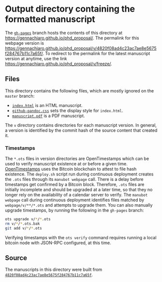 # Output directory containing the formatted manuscript

The [`gh-pages`](https://github.com/gennachiaro/phd_proposal/tree/gh-pages) branch hosts the contents of this directory at https://gennachiaro.github.io/phd_proposal/.
The permalink for this webpage version is https://gennachiaro.github.io/phd_proposal/v/4820f08ad4c23ac7ae8e5675f284767b11c7a65f/.
To redirect to the permalink for the latest manuscript version at anytime, use the link https://gennachiaro.github.io/phd_proposal/v/freeze/.

## Files

This directory contains the following files, which are mostly ignored on the `master` branch:

+ [`index.html`](index.html) is an HTML manuscript.
+ [`github-pandoc.css`](github-pandoc.css) sets the display style for `index.html`.
+ [`manuscript.pdf`](manuscript.pdf) is a PDF manuscript.

The `v` directory contains directories for each manuscript version.
In general, a version is identified by the commit hash of the source content that created it.

### Timestamps

The `*.ots` files in version directories are OpenTimestamps which can be used to verify manuscript existence at or before a given time.
[OpenTimestamps](https://opentimestamps.org/) uses the Bitcoin blockchain to attest to file hash existence.
The `deploy.sh` script run during continuous deployment creates the `.ots` files through its `manubot webpage` call.
There is a delay before timestamps get confirmed by a Bitcoin block.
Therefore, `.ots` files are initially incomplete and should be upgraded at a later time, so that they no longer rely on the availability of a calendar server to verify.
The `manubot webpage` call during continuous deployment identifies files matched by `webpage/v/**/*.ots` and attempts to upgrade them.
You can also manually upgrade timestamps, by running the following in the `gh-pages` branch:

```sh
ots upgrade v/*/*.ots
rm v/*/*.ots.bak
git add v/*/*.ots
```

Verifying timestamps with the `ots verify` command requires running a local bitcoin node with JSON-RPC configured, at this time.

## Source

The manuscripts in this directory were built from
[`4820f08ad4c23ac7ae8e5675f284767b11c7a65f`](https://github.com/gennachiaro/phd_proposal/commit/4820f08ad4c23ac7ae8e5675f284767b11c7a65f).
